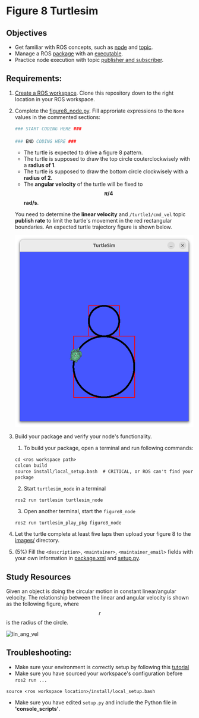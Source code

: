 # Figure 8 Turtlesim
## Objectives
- Get familiar with ROS concepts, such as [node](https://docs.ros.org/en/jazzy/Tutorials/Beginner-CLI-Tools/Understanding-ROS2-Nodes/Understanding-ROS2-Nodes.html) and 
[topic](https://docs.ros.org/en/jazzy/Tutorials/Beginner-CLI-Tools/Understanding-ROS2-Topics/Understanding-ROS2-Topics.html).
- Manage a ROS [package](https://docs.ros.org/en/jazzy/Tutorials/Beginner-Client-Libraries/Creating-Your-First-ROS2-Package.html) with an [executable](https://docs.ros.org/en/jazzy/Tutorials/Beginner-Client-Libraries/Writing-A-Simple-Py-Publisher-And-Subscriber.html).
- Practice node execution with topic [publisher and subscriber](https://docs.ros.org/en/jazzy/Tutorials/Beginner-Client-Libraries/Writing-A-Simple-Py-Publisher-And-Subscriber.html).

## Requirements: 
1. [Create a ROS workspace](https://docs.ros.org/en/jazzy/Tutorials/Beginner-Client-Libraries/Creating-A-Workspace/Creating-A-Workspace.html#create-a-new-directory). 
Clone this repository down to the right location in your ROS workspace.
2. Complete the [figure8_node.py](turtlesim_play_pkg/turtlesim_play_pkg/figure8_node.py).
   Fill approriate expressions to the `None` values in the commented sections:
   ```python
   ### START CODING HERE ###

   ### END CODING HERE ###
   ```
   - The turtle is expected to drive a figure 8 pattern.
   - The turtle is supposed to draw the top circle couterclockwisely with a **radius of 1**.
   - The turtle is supposed to draw the bottom circle clockwisely with a **radius of 2**.
   - The **angular velocity** of the turtle will be fixed to **$$\pi / 4 $$ rad/s**.
   
   You need to determine the **linear velocity** and `/turtle1/cmd_vel` topic **publish rate** to limit the turtle's movement in the red rectangular boundaries.
   An expected turtle trajectory figure is shown below.
   
   ![example_fig8](turtlesim_play_pkg/images/example_fig8.png)
3. Build your package and verify your node's functionality.
   1. To build your package, open a terminal and run following commands:
   ```console
   cd <ros workspace path>
   colcon build
   source install/local_setup.bash  # CRITICAL, or ROS can't find your package
   ```   
   2. Start `turtlesim_node` in a terminal
   ```console
   ros2 run turtlesim turtlesim_node
   ```
   3. Open another terminal, start the `figure8_node`
   ```console
   ros2 run turtlesim_play_pkg figure8_node
   ```
5. Let the turtle complete at least five laps then upload your figure 8 to the [images/](turtlesim_play_pkg/images/) directory.
6. (5%) Fill the `<description>`, `<maintainer>`, `<maintainer_email>` fields with your own information in [package.xml](turtlesim_play_pkg/package.xml) and [setup.py](turtlesim_play_pkg/setup.py).

## Study Resources
Given an object is doing the circular motion in constant linear/angular velocity. 
The relationship between the linear and angular velocity is shown as the following figure, where $$r$$ is the radius of the circle.

![lin_ang_vel](https://yairshinar.com/wp-content/uploads/2018/12/c99655fa7435cc516bb40ac7daaa51c9.jpg)

## Troubleshooting:
- Make sure your environment is correctly setup by following this [tutorial](https://docs.ros.org/en/humble/Tutorials/Beginner-CLI-Tools/Configuring-ROS2-Environment.html)
- Make sure you have sourced your workspace's configuration before `ros2 run ...`
```console
source <ros workspace location>/install/local_setup.bash
```
- Make sure you have edited `setup.py` and include the Python file in **'console_scripts'**.
